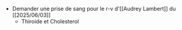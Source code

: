 - Demander une prise de sang pour le r-v  d'[[Audrey Lambert]] du [[2025/06/03]]
	- Thiroide et Cholesterol